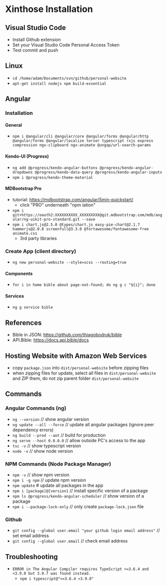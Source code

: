 # Xinthose Installation

## Visual Studio Code

- Install Github extension
- Set your Visual Studio Code Personal Access Token
- Test commit and push

## Linux

- `cd /home/adam/Documents/svn/github/personal-website`
- `apt-get install nodejs npm build-essential`

## Angular

### Installation

#### General

- `npm i @angular/cli @angular/core @angular/forms @angular/http @angular/forms @angular/localize terser typescript rxjs express compression ngx-clipboard ngx-animate @ungap/url-search-params`

#### Kendo-UI (Progress)

- `ng add @progress/kendo-angular-buttons @progress/kendo-angular-dropdowns @progress/kendo-data-query @progress/kendo-angular-inputs`
- `npm i @progress/kendo-theme-material`

#### MDBootstrap Pro

- tutorial: <https://mdbootstrap.com/angular/5min-quickstart/>
  - click "PRO" underneath "npm iation"
- `npm i git+https://oauth2:XXXXXXXXXX_XXXXXXXXX@git.mdbootstrap.com/mdb/angular/ng-uikit-pro-standard.git --save`
- `npm i chart.js@2.5.0 @types/chart.js easy-pie-chart@2.1.7 hammerjs@2.0.8 screenfull@3.3.0 @fortawesome/fontawesome-free animate.css`
  - 3rd party libraries

### Create App (client directory)

- `ng new personal-website --style=scss --routing=true`
  
#### Components

- `for i in home bible about page-not-found; do ng g c "${i}"; done`

#### Services

- `ng g service bible`

## References

- Bible in JSON: <https://github.com/thiagobodruk/bible>
- API.Bible: <https://docs.api.bible/docs>

## Hosting Website with Amazon Web Services

- copy `package.json` into `dist/personal-website` before zipping files
- when zipping files for update, select all files in `dist/personal-website` and ZIP them, do not zip parent folder `dist/personal-website`

## Commands

### Angular Commands (ng)

- `ng --version`    // show angular version
- `ng update --all --force` // update all angular packages (ignore peer dependency errors)
- `ng build --prod --aot`   // build for production
- `ng serve --host 0.0.0.0` // allow outside PC's access to the app
- `tsc -v`  // show typescript version
- `node -v` // show node version

### NPM Commands (Node Package Manager)

- `npm -v`  // show npm version
- `npm i -g npm`  // update npm version
- `npm update`  # update all packages in the app
- `npm i [package]@[version]`   // install specific version of a package
- `npm ls @progress/kendo-angular-scheduler`  // show version of a package
- `npm i --package-lock-only` // only create `package-lock.json` file

### Github

- `git config --global user.email "your github login email address"`  // set email address
- `git config --global user.email`  // check email address

## Troubleshooting

- `ERROR in The Angular Compiler requires TypeScript >=3.6.4 and <3.9.0 but 3.9.7 was found instead.`
  - `npm i typescript@">=3.6.4 <3.9.0"`
